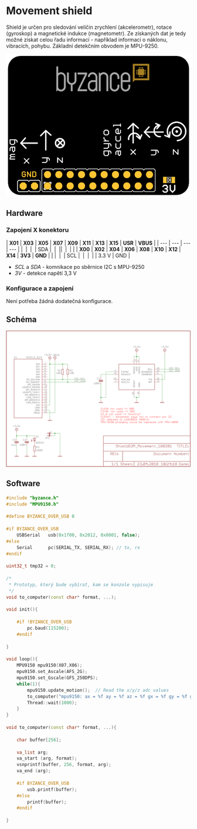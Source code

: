 # Movement shield

Shield je určen pro sledování veličin zrychlení \(akcelerometr\), rotace \(gyroskop\) a magnetické indukce \(magnetometr\). Ze získaných dat je tedy možné získat celou řadu informací - například informaci o náklonu, vibracích, pohybu. Základní detekčním obvodem je MPU-9250.

![](../../../.gitbook/assets/shield_movement_b1.png)

## Hardware

### Zapojení X konektoru 

| **X01** | **X03** | **X05** | **X07** | **X09** | **X11** | **X13** | **X15** | **USR** | **VBUS** |
| --- | --- | --- | --- |
| ​ | ​ | ​ | SDA | ​ | ​ | ​ | ​ | ​ |  |
| **X00** | **X02** | **X04** | **X06** | **X08** | **X10** | **X12** | **X14** | **3V3** | **GND** |
|  | ​ | ​ | SCL | ​ | ​ | ​ |  | 3.3 V | GND |

* _SCL_ a _SDA_ - komnikace po sběrnice I2C s MPU-9250
* _3V_ - detekce napětí 3,3 V

### Konfigurace a zapojení

Není potřeba žádná dodatečná konfigurace. 

## Schéma

![](../../../.gitbook/assets/shieldg3m_movement_180201.png)

## Software

```cpp
#include "byzance.h"
#include "MPU9150.h"

#define BYZANCE_OVER_USB 0

#if BYZANCE_OVER_USB
	USBSerial	usb(0x1f00, 0x2012, 0x0001, false);
#else
	Serial		pc(SERIAL_TX, SERIAL_RX); // tx, rx
#endif

uint32_t tmp32 = 0;

/*
 * Prototyp, který bude vybírat, kam se konzole vypisuje
 */
void to_computer(const char* format, ...);

void init(){

	#if !BYZANCE_OVER_USB
		pc.baud(115200);
	#endif

}

void loop(){
	MPU9150 mpu9150(X07,X06);
	mpu9150.set_Ascale(AFS_2G);
	mpu9150.set_Gscale(GFS_250DPS);
	while(1){
		mpu9150.update_motion();  // Read the x/y/z adc values
		to_computer("mpu9150: ax = %f ay = %f az = %f gx = %f gy = %f gz = %f\n",mpu9150.ax,mpu9150.ay,mpu9150.az,mpu9150.gx,mpu9150.gy,mpu9150.gz);
		Thread::wait(1000);
	}
}

void to_computer(const char* format, ...){

	char buffer[256];

	va_list arg;
	va_start (arg, format);
	vsnprintf(buffer, 256, format, arg);
	va_end (arg);

	#if BYZANCE_OVER_USB
		usb.printf(buffer);
	#else
		printf(buffer);
	#endif

}
```

